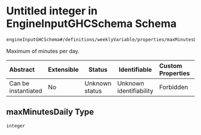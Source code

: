 # Untitled integer in EngineInputGHCSchema Schema

```txt
engineInputGHCSchema#/definitions/weeklyVariable/properties/maxMinutesDaily
```

Maximum of minutes per day.


| Abstract            | Extensible | Status         | Identifiable            | Custom Properties | Additional Properties | Access Restrictions | Defined In                                                         |
| :------------------ | ---------- | -------------- | ----------------------- | :---------------- | --------------------- | ------------------- | ------------------------------------------------------------------ |
| Can be instantiated | No         | Unknown status | Unknown identifiability | Forbidden         | Allowed               | none                | [ghc.schema.json\*](../out/ghc.schema.json "open original schema") |

## maxMinutesDaily Type

`integer`
